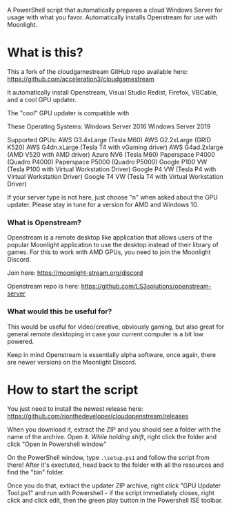 A PowerShell script that automatically prepares a cloud Windows Server for usage with what you favor. Automatically installs Openstream for use with Moonlight. 

# What is this?
This a fork of the cloudgamestream GitHub repo available here: https://github.com/acceleration3/cloudgamestream

It automatically install Openstream, Visual Studio Redist, Firefox, VBCable, and a cool GPU updater. 

The "cool" GPU updater is compatible with 

These Operating Systems:
Windows Server 2016
Windows Server 2019

Supported GPUs:
AWS G3.4xLarge (Tesla M60)
AWS G2.2xLarge (GRID K520)
AWS G4dn.xLarge (Tesla T4 with vGaming driver)
AWS G4ad.2xlarge (AMD V520 with AMD driver)
Azure NV6 (Tesla M60)
Paperspace P4000 (Quadro P4000)
Paperspace P5000 (Quadro P5000)
Google P100 VW (Tesla P100 with Virtual Workstation Driver)
Google P4 VW (Tesla P4 with Virtual Workstation Driver)
Google T4 VW (Tesla T4 with Virtual Workstation Driver)

If your server type is not here, just choose "n" when asked about the GPU updater. Please stay in tune for a version for AMD and Windows 10. 

### What is Openstream?
Openstream is a remote desktop like application that allows users of the popular Moonlight application to use the desktop instead of their library of games. 
For this to work with AMD GPUs, you need to join the Moonlight Discord. 

Join here: https://moonlight-stream.org/discord

Openstream repo is here: https://github.com/LS3solutions/openstream-server

### What would this be useful for?
This would be useful for video/creative, obviously gaming, but also great for general remote desktoping in case your current computer is a bit low powered.

Keep in mind Openstream is essentially alpha software, once again, there are newer versions on the Moonlight Discord.

# How to start the script
You just need to install the newest release here: 
https://github.com/rionthedeveloper/cloudopenstream/releases

When you download it, extract the ZIP and you should see a folder with the name of the archive. Open it. *While holding shift*, right click the folder and click "Open in Powershell window" 

On the PowerShell window, type `.\setup.ps1` and follow the script from there! After it's exectuted, head back to the folder with all the resources and find the "bin" folder. 

Once you do that, extract the updater ZIP archive, right click "GPU Updater Tool.ps1" and run with Powershell - if the script immediately closes, right click and click edit, then the green play button in the Powershell ISE toolbar.
